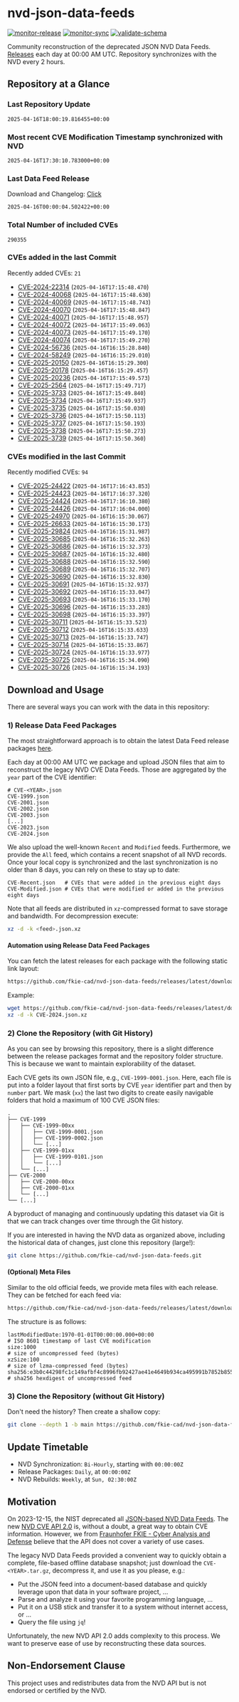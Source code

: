 # nvd-json-data-feeds

[![monitor-release](https://github.com/fkie-cad/nvd-json-data-feeds/actions/workflows/monitor_release.yml/badge.svg)](https://github.com/fkie-cad/nvd-json-data-feeds/actions/workflows/monitor_release.yml)
[![monitor-sync](https://github.com/fkie-cad/nvd-json-data-feeds/actions/workflows/monitor_sync.yml/badge.svg)](https://github.com/fkie-cad/nvd-json-data-feeds/actions/workflows/monitor_sync.yml)
[![validate-schema](https://github.com/fkie-cad/nvd-json-data-feeds/actions/workflows/validate_schema.yml/badge.svg)](https://github.com/fkie-cad/nvd-json-data-feeds/actions/workflows/validate_schema.yml)

Community reconstruction of the deprecated JSON NVD Data Feeds.
[Releases](https://github.com/fkie-cad/nvd-json-data-feeds/releases/latest) each day at 00:00 AM UTC.
Repository synchronizes with the NVD every 2 hours.

## Repository at a Glance

### Last Repository Update

```plain
2025-04-16T18:00:19.816455+00:00
```

### Most recent CVE Modification Timestamp synchronized with NVD

```plain
2025-04-16T17:30:10.783000+00:00
```

### Last Data Feed Release

Download and Changelog: [Click](https://github.com/fkie-cad/nvd-json-data-feeds/releases/latest)

```plain
2025-04-16T00:00:04.502422+00:00
```

### Total Number of included CVEs

```plain
290355
```

### CVEs added in the last Commit

Recently added CVEs: `21`

- [CVE-2024-22314](CVE-2024/CVE-2024-223xx/CVE-2024-22314.json) (`2025-04-16T17:15:48.470`)
- [CVE-2024-40068](CVE-2024/CVE-2024-400xx/CVE-2024-40068.json) (`2025-04-16T17:15:48.630`)
- [CVE-2024-40069](CVE-2024/CVE-2024-400xx/CVE-2024-40069.json) (`2025-04-16T17:15:48.743`)
- [CVE-2024-40070](CVE-2024/CVE-2024-400xx/CVE-2024-40070.json) (`2025-04-16T17:15:48.847`)
- [CVE-2024-40071](CVE-2024/CVE-2024-400xx/CVE-2024-40071.json) (`2025-04-16T17:15:48.957`)
- [CVE-2024-40072](CVE-2024/CVE-2024-400xx/CVE-2024-40072.json) (`2025-04-16T17:15:49.063`)
- [CVE-2024-40073](CVE-2024/CVE-2024-400xx/CVE-2024-40073.json) (`2025-04-16T17:15:49.170`)
- [CVE-2024-40074](CVE-2024/CVE-2024-400xx/CVE-2024-40074.json) (`2025-04-16T17:15:49.270`)
- [CVE-2024-56736](CVE-2024/CVE-2024-567xx/CVE-2024-56736.json) (`2025-04-16T16:15:28.840`)
- [CVE-2024-58249](CVE-2024/CVE-2024-582xx/CVE-2024-58249.json) (`2025-04-16T16:15:29.010`)
- [CVE-2025-20150](CVE-2025/CVE-2025-201xx/CVE-2025-20150.json) (`2025-04-16T16:15:29.300`)
- [CVE-2025-20178](CVE-2025/CVE-2025-201xx/CVE-2025-20178.json) (`2025-04-16T16:15:29.457`)
- [CVE-2025-20236](CVE-2025/CVE-2025-202xx/CVE-2025-20236.json) (`2025-04-16T17:15:49.573`)
- [CVE-2025-2564](CVE-2025/CVE-2025-25xx/CVE-2025-2564.json) (`2025-04-16T17:15:49.717`)
- [CVE-2025-3733](CVE-2025/CVE-2025-37xx/CVE-2025-3733.json) (`2025-04-16T17:15:49.840`)
- [CVE-2025-3734](CVE-2025/CVE-2025-37xx/CVE-2025-3734.json) (`2025-04-16T17:15:49.937`)
- [CVE-2025-3735](CVE-2025/CVE-2025-37xx/CVE-2025-3735.json) (`2025-04-16T17:15:50.030`)
- [CVE-2025-3736](CVE-2025/CVE-2025-37xx/CVE-2025-3736.json) (`2025-04-16T17:15:50.113`)
- [CVE-2025-3737](CVE-2025/CVE-2025-37xx/CVE-2025-3737.json) (`2025-04-16T17:15:50.193`)
- [CVE-2025-3738](CVE-2025/CVE-2025-37xx/CVE-2025-3738.json) (`2025-04-16T17:15:50.273`)
- [CVE-2025-3739](CVE-2025/CVE-2025-37xx/CVE-2025-3739.json) (`2025-04-16T17:15:50.360`)


### CVEs modified in the last Commit

Recently modified CVEs: `94`

- [CVE-2025-24422](CVE-2025/CVE-2025-244xx/CVE-2025-24422.json) (`2025-04-16T17:16:43.853`)
- [CVE-2025-24423](CVE-2025/CVE-2025-244xx/CVE-2025-24423.json) (`2025-04-16T17:16:37.320`)
- [CVE-2025-24424](CVE-2025/CVE-2025-244xx/CVE-2025-24424.json) (`2025-04-16T17:16:10.380`)
- [CVE-2025-24426](CVE-2025/CVE-2025-244xx/CVE-2025-24426.json) (`2025-04-16T17:16:04.000`)
- [CVE-2025-24970](CVE-2025/CVE-2025-249xx/CVE-2025-24970.json) (`2025-04-16T16:15:30.067`)
- [CVE-2025-26633](CVE-2025/CVE-2025-266xx/CVE-2025-26633.json) (`2025-04-16T16:15:30.173`)
- [CVE-2025-29824](CVE-2025/CVE-2025-298xx/CVE-2025-29824.json) (`2025-04-16T16:15:31.987`)
- [CVE-2025-30685](CVE-2025/CVE-2025-306xx/CVE-2025-30685.json) (`2025-04-16T16:15:32.263`)
- [CVE-2025-30686](CVE-2025/CVE-2025-306xx/CVE-2025-30686.json) (`2025-04-16T16:15:32.373`)
- [CVE-2025-30687](CVE-2025/CVE-2025-306xx/CVE-2025-30687.json) (`2025-04-16T16:15:32.480`)
- [CVE-2025-30688](CVE-2025/CVE-2025-306xx/CVE-2025-30688.json) (`2025-04-16T16:15:32.590`)
- [CVE-2025-30689](CVE-2025/CVE-2025-306xx/CVE-2025-30689.json) (`2025-04-16T16:15:32.707`)
- [CVE-2025-30690](CVE-2025/CVE-2025-306xx/CVE-2025-30690.json) (`2025-04-16T16:15:32.830`)
- [CVE-2025-30691](CVE-2025/CVE-2025-306xx/CVE-2025-30691.json) (`2025-04-16T16:15:32.937`)
- [CVE-2025-30692](CVE-2025/CVE-2025-306xx/CVE-2025-30692.json) (`2025-04-16T16:15:33.047`)
- [CVE-2025-30693](CVE-2025/CVE-2025-306xx/CVE-2025-30693.json) (`2025-04-16T16:15:33.170`)
- [CVE-2025-30696](CVE-2025/CVE-2025-306xx/CVE-2025-30696.json) (`2025-04-16T16:15:33.283`)
- [CVE-2025-30698](CVE-2025/CVE-2025-306xx/CVE-2025-30698.json) (`2025-04-16T16:15:33.397`)
- [CVE-2025-30711](CVE-2025/CVE-2025-307xx/CVE-2025-30711.json) (`2025-04-16T16:15:33.523`)
- [CVE-2025-30712](CVE-2025/CVE-2025-307xx/CVE-2025-30712.json) (`2025-04-16T16:15:33.633`)
- [CVE-2025-30713](CVE-2025/CVE-2025-307xx/CVE-2025-30713.json) (`2025-04-16T16:15:33.747`)
- [CVE-2025-30714](CVE-2025/CVE-2025-307xx/CVE-2025-30714.json) (`2025-04-16T16:15:33.867`)
- [CVE-2025-30724](CVE-2025/CVE-2025-307xx/CVE-2025-30724.json) (`2025-04-16T16:15:33.977`)
- [CVE-2025-30725](CVE-2025/CVE-2025-307xx/CVE-2025-30725.json) (`2025-04-16T16:15:34.090`)
- [CVE-2025-30726](CVE-2025/CVE-2025-307xx/CVE-2025-30726.json) (`2025-04-16T16:15:34.193`)


## Download and Usage

There are several ways you can work with the data in this repository:

### 1) Release Data Feed Packages

The most straightforward approach is to obtain the latest Data Feed release packages [here](https://github.com/fkie-cad/nvd-json-data-feeds/releases/latest).

Each day at 00:00 AM UTC we package and upload JSON files that aim to reconstruct the legacy NVD CVE Data Feeds.
Those are aggregated by the `year` part of the CVE identifier:

```
# CVE-<YEAR>.json
CVE-1999.json
CVE-2001.json
CVE-2002.json
CVE-2003.json
[...]
CVE-2023.json
CVE-2024.json
```

We also upload the well-known `Recent` and `Modified` feeds.
Furthermore, we provide the `All` feed, which contains a recent snapshot of all NVD records.
Once your local copy is synchronized and the last synchronization is no older than 8 days, you can rely on these to stay up to date:

```plain
CVE-Recent.json   # CVEs that were added in the previous eight days
CVE-Modified.json # CVEs that were modified or added in the previous eight days
```

Note that all feeds are distributed in `xz`-compressed format to save storage and bandwidth.
For decompression execute:

```sh
xz -d -k <feed>.json.xz
```

#### Automation using Release Data Feed Packages

You can fetch the latest releases for each package with the following static link layout:

```sh
https://github.com/fkie-cad/nvd-json-data-feeds/releases/latest/download/CVE-<YEAR>.json.xz
```

Example:

```sh
wget https://github.com/fkie-cad/nvd-json-data-feeds/releases/latest/download/CVE-2024.json.xz
xz -d -k CVE-2024.json.xz
```

### 2) Clone the Repository (with Git History)

As you can see by browsing this repository, there is a slight difference between the release packages format and the repository folder structure.
This is because we want to maintain explorability of the dataset.

Each CVE gets its own JSON file, e.g., `CVE-1999-0001.json`.
Here, each file is put into a folder layout that first sorts by CVE `year` identifier part and then by `number` part.
We mask (`xx`) the last two digits to create easily navigable folders that hold a maximum of 100 CVE JSON files:

```plain
.
├── CVE-1999
│   ├── CVE-1999-00xx
│   │   ├── CVE-1999-0001.json
│   │   ├── CVE-1999-0002.json
│   │   └── [...]
│   ├── CVE-1999-01xx
│   │   ├── CVE-1999-0101.json
│   │   └── [...]
│   └── [...]
├── CVE-2000
│   ├── CVE-2000-00xx
│   ├── CVE-2000-01xx
│   └── [...]
└── [...]
```

A byproduct of managing and continuously updating this dataset via Git is that we can track changes over time through the Git history.

If you are interested in having the NVD data as organized above, including the historical data of changes, just clone this repository (large!):

```sh
git clone https://github.com/fkie-cad/nvd-json-data-feeds.git
```

#### (Optional) Meta Files

Similar to the old official feeds, we provide meta files with each release. They can be fetched for each feed via:

```sh
https://github.com/fkie-cad/nvd-json-data-feeds/releases/latest/download/CVE-<YEAR>.meta
```

The structure is as follows:

```plain
lastModifiedDate:1970-01-01T00:00:00.000+00:00                          # ISO 8601 timestamp of last CVE modification
size:1000                                                               # size of uncompressed feed (bytes)
xzSize:100                                                              # size of lzma-compressed feed (bytes)
sha256:e3b0c44298fc1c149afbf4c8996fb92427ae41e4649b934ca495991b7852b855 # sha256 hexdigest of uncompressed feed
```

### 3) Clone the Repository (without Git History)

Don't need the history? Then create a shallow copy:

```sh
git clone --depth 1 -b main https://github.com/fkie-cad/nvd-json-data-feeds.git
```


## Update Timetable

* NVD Synchronization: `Bi-Hourly`, starting with `00:00:00Z`
* Release Packages: `Daily`, at `00:00:00Z`
* NVD Rebuilds: `Weekly`, at `Sun, 02:30:00Z`


## Motivation

On 2023-12-15, the NIST deprecated all [JSON-based NVD Data Feeds](https://nvd.nist.gov/vuln/data-feeds#divRetirementBanner-1).
The new [NVD CVE API 2.0](https://nvd.nist.gov/developers/vulnerabilities) is, without a doubt, a great way to obtain CVE information.
However, we from [Fraunhofer FKIE - Cyber Analysis and Defense](https://www.fkie.fraunhofer.de/en/departments/cad.html) believe that the API does not cover a variety of use cases.

The legacy NVD Data Feeds provided a convenient way to quickly obtain a complete, file-based offline database snapshot; just download the `CVE-<YEAR>.tar.gz`, decompress it, and use it as you please, e.g.:

- Put the JSON feed into a document-based database and quickly leverage upon that data in your software project, ...
- Parse and analyze it using your favorite programming language, ...
- Put it on a USB stick and transfer it to a system without internet access, or ...
- Query the file using `jq`!

Unfortunately, the new NVD API 2.0 adds complexity to this process.
We want to preserve ease of use by reconstructing these data sources.

## Non-Endorsement Clause

This project uses and redistributes data from the NVD API but is not endorsed or certified by the NVD.